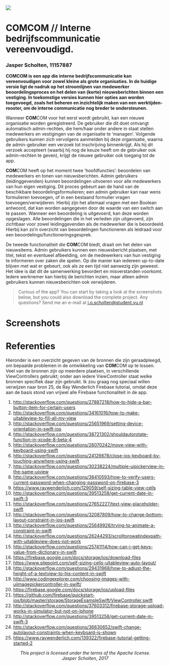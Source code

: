 <img src="https://github.com/jasperscholten/programmeerproject/blob/master/doc/comcomLogo-83.5%402x.png">

# COMCOM // Interne bedrijfscommunicatie vereenvoudigd.
### Jasper Scholten, 11157887

**COMCOM is een app die interne bedrijfscommunicatie kan vereenvoudigen voor zowel kleine als grote organisaties. In de huidige versie ligt de nadruk op het stroomlijnen van medewerker beoordelingsproces en het delen van (korte) nieuwsberichten binnen een vestiging. In toekomstige versies kunnen hier opties aan worden toegevoegd, zoals het beheren en inzichtelijk maken van een werktijden-rooster, om de interne communicatie nog breder te ondersteunen.**

Wanneer **COM**COM voor het eerst wordt gebruikt, kan een nieuwe organisatie worden geregistreerd. De gebruiker die dit doet ontvangt automatisch admin-rechten, die hem/haar onder andere in staat stellen medewerkers en vestigingen van de organisatie te ‘managen’. Volgende gebruikers kunnen zich vervolgens aanmelden bij deze organisatie, waarna de admin-gebruiker een verzoek tot inschrijving binnenkrijgt. Als hij dit verzoek accepteert (waarbij hij nog de keuze heeft om de gebruiker ook admin-rechten te geven), krijgt de nieuwe gebruiker ook toegang tot de app.

**COM**COM heeft op het moment twee ‘hoofdfuncties’: beoordelen van medewerkers en tonen van nieuwsberichten. Admin gebruikers (leidinggevenden) kunnen beoordelingen uitvoeren voor alle medewerkers van hun eigen vestiging. Dit proces gebeurt aan de hand van de beschikbare beoordelingsformulieren; een admin gebruiker kan naar wens formulieren toevoegen, of in een bestaand formulier vragen toevoegen/verwijderen. Hierbij zijn het allemaal vragen met een Boolean antwoord, dat kan worden aangegeven door de waarde van een switch aan te passen.
Wanneer een beoordeling is uitgevoerd, kan deze worden opgeslagen. Alle beoordelingen die in het verleden zijn uitgevoerd, zijn zichtbaar voor zowel leidinggevenden als de medewerker die is beoordeeld. Hierbij kan zo’n overzicht van beoordelingen functioneren als leidraad voor een beoordelings/functioneringsgesprek.

De tweede functionaliteit die **COM**COM biedt, draait om het delen van nieuwsitems. Admin gebruikers kunnen een nieuwsbericht plaatsen, met titel, tekst en eventueel afbeelding, om de medewerkers van hun vestiging te informeren over zaken die spelen. Op die manier kan iedereen up-to-date blijven met wat er gebeurt, ook als ze een tijd niet aanwezig zijn geweest. Het idee is dat dit de samenwerking bevordert en misverstanden voorkomt. Iedere werknemer kan hierbij de berichten inzien, maar alleen admin gebruikers kunnen nieuwsberichten ook verwijderen.

> Curious of the app? You can start by taking a look at the screenshots below, but you could also download the complete project. Any questions? Send me an e-mail at j.o.scholten@student.vu.nl

# Screenshots

# Referenties

Hieronder is een overzicht gegeven van de bronnen die zijn geraadpleegd, om bepaalde problemen in de ontwikkeling van **COM**COM op te lossen. Veel van de bronnen zijn op meerdere plaatsen, in verschillende ViewControllers gebruikt; onder aan iedere ViewController staat welke bronnen specifiek daar zijn gebruikt. Ik zou graag nog speciaal willen verwijzen naar bron 25, de Ray Wenderlich Firebase tutorial, omdat deze aan de basis stond van vrijwel alle Firebase functionaliteit in de app.

1. http://stackoverflow.com/questions/27887218/how-to-hide-a-bar-button-item-for-certain-users
2. http://stackoverflow.com/questions/34161016/how-to-make-uitableview-to-fill-all-my-view
3. http://stackoverflow.com/questions/25651969/setting-device-orientation-in-swift-ios
4. http://stackoverflow.com/questions/38721302/shouldautorotate-function-in-xcode-8-beta-4
5. http://stackoverflow.com/questions/26070242/move-view-with-keyboard-using-swift
6. http://stackoverflow.com/questions/24126678/close-ios-keyboard-by-touching-anywhere-using-swift
7. http://stackoverflow.com/questions/30238224/multiple-uipickerview-in-the-same-uiview
8. http://stackoverflow.com/questions/38410593/how-to-verify-users-current-password-when-changing-password-on-firebase-3
9. https://www.raywenderlich.com/129059/self-sizing-table-view-cells
10. http://stackoverflow.com/questions/39513258/get-current-date-in-swift-3
11. http://stackoverflow.com/questions/27652227/text-view-placeholder-swift
12. http://stackoverflow.com/questions/32087809/how-to-change-bottom-layout-constraint-in-ios-swift
13. http://stackoverflow.com/questions/25649926/trying-to-animate-a-constraint-in-swift
14. http://stackoverflow.com/questions/26244293/scrolltorowatindexpath-with-uitableview-does-not-work
15. http://stackoverflow.com/questions/25741114/how-can-i-get-keys-value-from-dictionary-in-swift
16. https://firebase.google.com/docs/storage/ios/download-files
17. https://www.sitepoint.com/self-sizing-cells-uitableview-auto-layout/
18. http://stackoverflow.com/questions/29431968/how-to-adjust-the-height-of-a-textview-to-his-content-in-swift
19. http://www.codingexplorer.com/choosing-images-with-uiimagepickercontroller-in-swift/
20. https://firebase.google.com/docs/storage/ios/upload-files
21. https://github.com/firebase/quickstart-ios/blob/master/storage/StorageExampleSwift/ViewController.swift
22. http://stackoverflow.com/questions/37603312/firebase-storage-upload-works-in-simulator-but-not-on-iphone
23. http://stackoverflow.com/questions/39513258/get-current-date-in-swift-3
24. http://stackoverflow.com/questions/36630652/swift-change-autolayout-constraints-when-keyboard-is-shown
25. https://www.raywenderlich.com/139322/firebase-tutorial-getting-started-2

<p align="center"><i>
This project is licensed under the terms of the Apache license.</br>
Jasper Scholten, 2017
</i></p>
